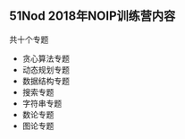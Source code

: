 ﻿## 51Nod 2018年NOIP训练营内容  
共十个专题  
- 贪心算法专题    
- 动态规划专题  
- 数据结构专题  
- 搜索专题  
- 字符串专题  
- 数论专题  
- 图论专题  
